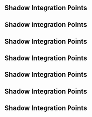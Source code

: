 
## Shadow Integration Points

## Shadow Integration Points

## Shadow Integration Points

## Shadow Integration Points

## Shadow Integration Points

## Shadow Integration Points

## Shadow Integration Points
